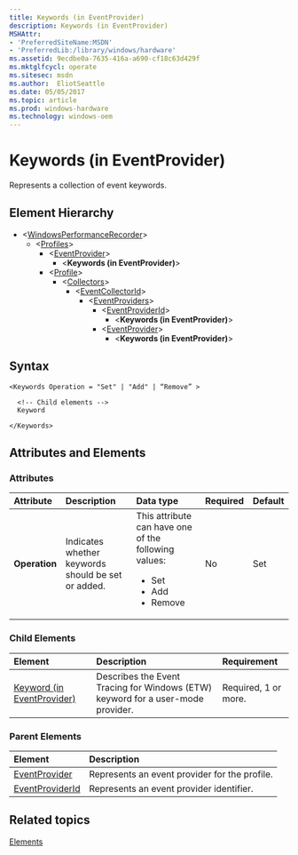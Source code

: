 ```yaml
---
title: Keywords (in EventProvider)
description: Keywords (in EventProvider)
MSHAttr:
- 'PreferredSiteName:MSDN'
- 'PreferredLib:/library/windows/hardware'
ms.assetid: 9ecdbe0a-7635-416a-a690-cf18c63d429f
ms.mktglfcycl: operate
ms.sitesec: msdn
ms.author:  EliotSeattle
ms.date: 05/05/2017
ms.topic: article
ms.prod: windows-hardware
ms.technology: windows-oem
---
```



# Keywords (in EventProvider)

Represents a collection of event keywords.


## Element Hierarchy

* \<[WindowsPerformanceRecorder](windowsperformancerecorder.md)\>
  * \<[Profiles](profiles.md)\>
    * \<[EventProvider](eventprovider.md)\>
      * \<**Keywords (in EventProvider)**\>
    * \<[Profile](profile-wpr.md)\>
      * \<[Collectors](collectors.md)\>
        * \<[EventCollectorId](eventcollectorid.md)\>
          * \<[EventProviders](eventproviders.md)\>
            * \<[EventProviderId](eventproviderid.md)\>
              * \<**Keywords (in EventProvider)**\>
            * \<[EventProvider](eventprovider.md)\>
              * \<**Keywords (in EventProvider)**\>


## Syntax

```
<Keywords Operation = "Set" | "Add" | “Remove” >

  <!-- Child elements -->
  Keyword

</Keywords>
```


## Attributes and Elements


### Attributes

| Attribute     | Description                                        | Data type                                                                                                 | Required | Default |
| :------------ | :------------------------------------------------- | :-------------------------------------------------------------------------------------------------------- | :------- | :------ |
| **Operation** | Indicates whether keywords should be set or added. | This attribute can have one of the following values: <ul> <li>Set</li> <li>Add</li> <li>Remove</li> </ul> | No       | Set     |


### Child Elements

| Element                                                     | Description                                                                     | Requirement          |
| :---------------------------------------------------------- | :------------------------------------------------------------------------------ | :------------------- |
| [Keyword (in EventProvider)](keyword--in-eventprovider-.md) | Describes the Event Tracing for Windows (ETW) keyword for a user-mode provider. | Required, 1 or more. |


### Parent Elements

| Element                               | Description                                   |
| :------------------------------------ | :-------------------------------------------- |
| [EventProvider](eventprovider.md)     | Represents an event provider for the profile. |
| [EventProviderId](eventproviderid.md) | Represents an event provider identifier.      |


## Related topics

[Elements](elements.md)


